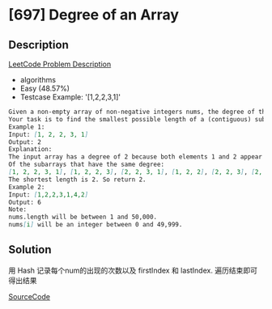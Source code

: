 # [697] Degree of an Array

## Description

[LeetCode Problem Description](https://leetcode.com/problems/degree-of-an-array/description/)

* algorithms
* Easy (48.57%)
* Testcase Example:  '[1,2,2,3,1]'

```md
Given a non-empty array of non-negative integers nums, the degree of this array is defined as the maximum frequency of any one of its elements.
Your task is to find the smallest possible length of a (contiguous) subarray of nums, that has the same degree as nums.
Example 1:
Input: [1, 2, 2, 3, 1]
Output: 2
Explanation:
The input array has a degree of 2 because both elements 1 and 2 appear twice.
Of the subarrays that have the same degree:
[1, 2, 2, 3, 1], [1, 2, 2, 3], [2, 2, 3, 1], [1, 2, 2], [2, 2, 3], [2, 2]
The shortest length is 2. So return 2.
Example 2:
Input: [1,2,2,3,1,4,2]
Output: 6
Note:
nums.length will be between 1 and 50,000.
nums[i] will be an integer between 0 and 49,999.

```

## Solution

用 Hash 记录每个num的出现的次数以及 firstIndex 和 lastIndex. 遍历结束即可得出结果

[SourceCode](./solution.js)